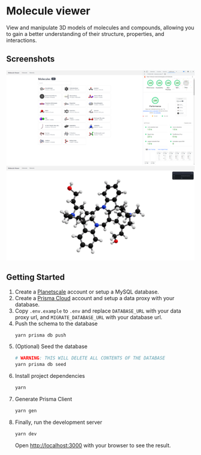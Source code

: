 # Molecule viewer

View and manipulate 3D models of molecules and compounds, allowing you to gain
a better understanding of their structure, properties, and interactions.

## Screenshots

<img src='screenshots/performance.png' width='800'>
<img src='screenshots/viewer.png' width='800'>

## Getting Started

1. Create a [Planetscale](https://planetscale.com/) account or setup a MySQL database.
2. Create a [Prisma Cloud](https://cloud.prisma.io/) account and setup a data proxy with your database.
3. Copy `.env.example` to `.env` and replace `DATABASE_URL` with your data proxy url, and `MIGRATE_DATABASE_URL` with your database url.
4. Push the schema to the database
   ```bash
   yarn prisma db push
   ```
5. (Optional) Seed the database
   ```bash
   # WARNING: THIS WILL DELETE ALL CONTENTS OF THE DATABASE
   yarn prisma db seed
   ```
6. Install project dependencies
   ```bash
   yarn
   ```
7. Generate Prisma Client
   ```bash
   yarn gen
   ```
8. Finally, run the development server
   ```bash
   yarn dev
   ```
   Open [http://localhost:3000](http://localhost:3000) with your browser to see the result.
